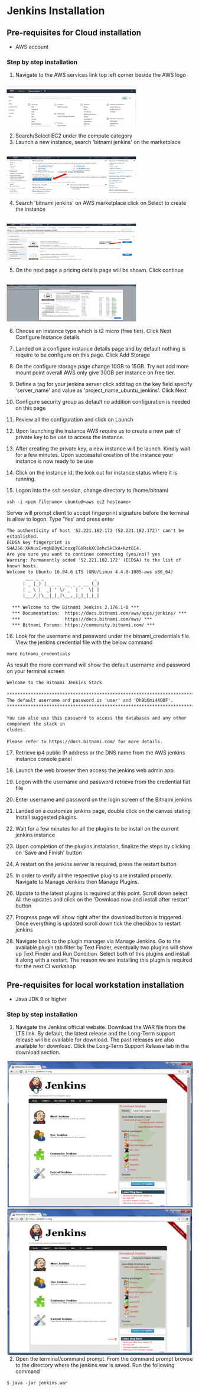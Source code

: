 # Jenkins Installation

## Pre-requisites for Cloud installation
* AWS account

### Step by step installation
1. Navigate to the AWS services link top left corner beside the AWS logo
<br>
<img style="width:350px;height:100px; float: center;" src="./screens/jenkins24.png"/>
<br>

2. Search/Select EC2 under the compute category
3. Launch a new instance, search 'bitnami jenkins' on the marketplace 
<br>
<img style="width:350px;height:100px; float: center;" src="./screens/aws_ec2.png"/>
<br>

4. Search 'bitnami jenkins' on AWS marketplace click on Select to create the instance
<br>
<img style="width:350px;height:100px; float: center;" src="./screens/aws_ec2_2.png"/>

5. On the next page a pricing details page will be shown. Click continue
<br>
<img style="width:350px;height:100px; float: center;" src="./screens/jenkins3.png"/>
<br>

6. Choose an instance type which is  t2 micro (free tier). Click Next Configure Instance details

7. Landed on a configure instance details page and by default nothing is require to be configure on this page. Click Add Storage

8. On the configure storage page change 10GB to 15GB. Try not add more mount point overall AWS only give 30GB per instance on free tier.

9. Define a tag for your jenkins server click add tag on the key field specify 'server_name' and value as 'project_name_ubuntu_jenkins'. Click Next

10.  Configure security group as default no addition configuration is needed on this page

11. Review all the configuration and click on Launch

12. Upon launching the instance AWS require us to create a new pair of private key to be use to access the instance.

13. After creating the private key, a new instance will be launch. Kindly wait for a few minutes. Upon successful creation of the instance your instance is now ready to be use

14. Click on the instance id, the look out for instance status where it is running.

15. Logon into the ssh session, change directory to /home/bitnami


```
ssh -i <pem filename> ubuntu@<aws ec2 hostname>
```

Server will prompt client to accept fingerprint signature before the terminal is allow to logon. Type 'Yes' and press enter

```
The authenticity of host '52.221.182.172 (52.221.182.172)' can't be established.
ECDSA key fingerprint is SHA256:XHAuxI+mgND3yKJosxgTGXRskXCOehc5kCkA+KztOI4.
Are you sure you want to continue connecting (yes/no)? yes
Warning: Permanently added '52.221.182.172' (ECDSA) to the list of known hosts.
Welcome to Ubuntu 16.04.6 LTS (GNU/Linux 4.4.0-1085-aws x86_64)
       ___ _ _                   _
      | _ |_) |_ _ _  __ _ _ __ (_)
      | _ \ |  _| ' \/ _` | '  \| |
      |___/_|\__|_|_|\__,_|_|_|_|_|

  *** Welcome to the Bitnami Jenkins 2.176.1-0 ***
  *** Documentation:  https://docs.bitnami.com/aws/apps/jenkins/ ***
  ***                 https://docs.bitnami.com/aws/ ***
  *** Bitnami Forums: https://community.bitnami.com/ ***
```


16. Look for the username and password under the bitnami_credentials file. View the jenkins credential file with the below command

```
more bitnami_credentials
```
As result the more command will show the default username and password on your terminal screen

```
Welcome to the Bitnami Jenkins Stack

******************************************************************************
The default username and password is 'user' and 'Dh9b6mi4AQOF'.
******************************************************************************

You can also use this password to access the databases and any other component the stack in
cludes.

Please refer to https://docs.bitnami.com/ for more details.
```

17. Retrieve ip4 public IP address or the DNS name from the AWS jenkins instance console panel

18. Launch the web browser then access the jenkins web admin app.


19. Logon with the username and password retrieve from the credential flat file

20. Enter username and password on the login screen of the Bitnami jenkins

21. Landed on a customize jenkins page, double click on the canvas stating Install suggested plugins.

22. Wait for a few minutes for all the plugins to be install on the current jenkins instance

23. Upon completion of the plugins instalation, finalize the steps by clicking on 'Save and Finish' button

24. A restart on the jenkins server is required, press the restart button

25. In order to verify all the respective plugins are installed properly. Navigate to Manage Jenkins then Manage Plugins.

26. Update to the latest plugins is required at this point. Scroll down select All the updates and click on the 'Download now and install after restart' button

27. Progress page will show right after the download button is triggered. Once everything is updated scroll down tick the checkbox to restart jenkins

28. Navigate back to the plugin manager via Manage Jenkins. Go to the available plugin tab filter by Text Finder, eventually two plugins will show up Text Finder and Run Condition. Select both of this plugins and install it along with a restart. The reason we are installing this plugin is required for the next CI workshop 

## Pre-requisites for local workstation installation
* Java JDK 9 or higher

### Step by step installation
1. Navigate the Jenkins official website. Download the WAR file from the LTS link. By default, the latest release and the Long-Term support release will be available for download. The past releases are also available for download. Click the Long-Term Support Release tab in the download section. 

<img style="width:650px;height:400px; float: right;" src="./screens/jenkins.png">

<br>

<img style="width:650px;height:400px; float: right;" src="./screens/jenkins2.png">

2. Open the terminal/command prompt. From the command prompt browse to the directory where the jenkins.war is saved. Run the following command

```
$ java -jar jenkins.war
```

